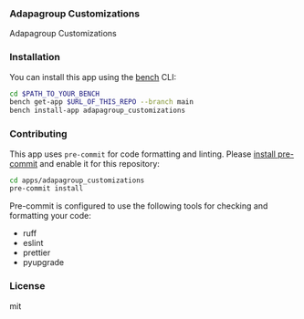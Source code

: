 ### Adapagroup Customizations

Adapagroup Customizations

### Installation

You can install this app using the [bench](https://github.com/frappe/bench) CLI:

```bash
cd $PATH_TO_YOUR_BENCH
bench get-app $URL_OF_THIS_REPO --branch main
bench install-app adapagroup_customizations
```

### Contributing

This app uses `pre-commit` for code formatting and linting. Please [install pre-commit](https://pre-commit.com/#installation) and enable it for this repository:

```bash
cd apps/adapagroup_customizations
pre-commit install
```

Pre-commit is configured to use the following tools for checking and formatting your code:

- ruff
- eslint
- prettier
- pyupgrade

### License

mit
